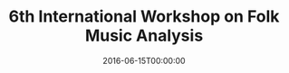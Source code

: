---
acronym: FMA2016
date: '2016-06-15T00:00:00'
ext_url: http://fma-2016.sciencesconf.org/
location: Dublin, Ireland
submission_date: '2016-04-18T00:00:00'
title: 6th International Workshop on Folk Music Analysis
---